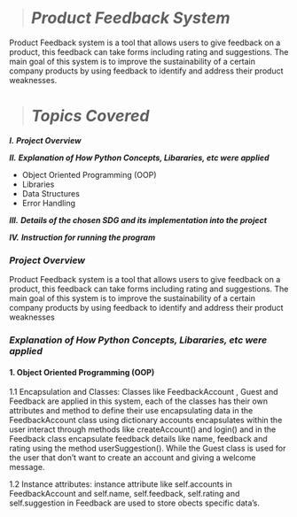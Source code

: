 > # *Product Feedback System*

Product Feedback system is a tool that allows users to give feedback on a product, this feedback can take forms including rating and suggestions. The main goal of this system is to improve the sustainability of a certain company products by using feedback to identify and address their product weaknesses. 

> # *Topics Covered*
  ***I.*** ***Project Overview*** 
  
  ***II.*** ***Explanation of How Python Concepts, Libararies, etc were applied***
 
* Object Oriented Programming (OOP)
* Libraries
* Data Structures
* Error Handling
  
 ***III.*** ***Details of the chosen SDG and its implementation into the project***

***IV.*** ***Instruction for running the program***

 ### ***Project Overview***

 Product Feedback system is a tool that allows users to give feedback on a product, this feedback can take forms including rating and suggestions. The main goal of this system is to improve the sustainability of a certain company products by using feedback to identify and address their product weaknesses

### ***Explanation of How Python Concepts, Libararies, etc were applied***

#### 1. Object Oriented Programming (OOP)

1.1 Encapsulation and Classes: Classes like FeedbackAccount , Guest and  Feedback are applied in this system, each of the classes has their own attributes and method to define their use encapsulating data in the FeedbackAccount class using dictionary accounts encapsulates within the user interact through methods like createAccount() and login() and  in the Feedback class encapsulate feedback details like name, feedback and rating using the method userSuggestion(). While the Guest class is used for the user that don’t want to create an account and giving a welcome message.

1.2 Instance attributes:  instance attribute like self.accounts in FeedbackAccount and self.name, self.feedback, self.rating and self.suggestion in Feedback are used to store obects specific data’s. 



  
 
